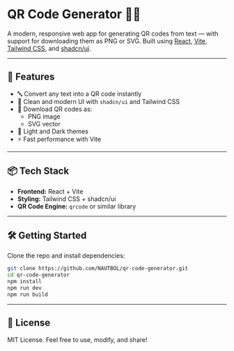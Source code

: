 # QR Code Generator 🧾✨

A modern, responsive web app for generating QR codes from text — with support for downloading them as PNG or SVG. Built using [React](https://react.dev/), [Vite](https://vitejs.dev/), [Tailwind CSS](https://tailwindcss.com/), and [shadcn/ui](https://ui.shadcn.com/).

---

## 🚀 Features

- 🔤 Convert any text into a QR code instantly
- 🎨 Clean and modern UI with `shadcn/ui` and Tailwind CSS
- 💾 Download QR codes as:
  - PNG image
  - SVG vector
- 🌙 Light and Dark themes
- ⚡ Fast performance with Vite

---

## 📦 Tech Stack

- **Frontend:** React + Vite  
- **Styling:** Tailwind CSS + shadcn/ui  
- **QR Code Engine:** `qrcode` or similar library

---

## 🛠️ Getting Started

Clone the repo and install dependencies:

```bash
git clone https://github.com/NAUTBOL/qr-code-generator.git
cd qr-code-generator
npm install
npm run dev
npm run build
```
---

## 📄 License
MIT License. Feel free to use, modify, and share!
